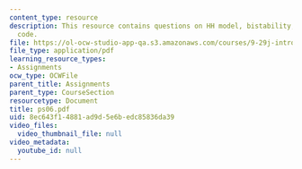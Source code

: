 ```yaml
---
content_type: resource
description: This resource contains questions on HH model, bistability, and MATLAB
  code.
file: https://ol-ocw-studio-app-qa.s3.amazonaws.com/courses/9-29j-introduction-to-computational-neuroscience-spring-2004/8ec643f14881ad9d5e6bedc85836da39_ps06.pdf
file_type: application/pdf
learning_resource_types:
- Assignments
ocw_type: OCWFile
parent_title: Assignments
parent_type: CourseSection
resourcetype: Document
title: ps06.pdf
uid: 8ec643f1-4881-ad9d-5e6b-edc85836da39
video_files:
  video_thumbnail_file: null
video_metadata:
  youtube_id: null
---
```

